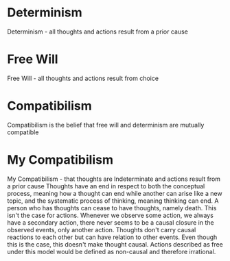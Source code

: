 # Determinism
Determinism - all thoughts and actions result from a prior cause
# Free Will
Free Will - all thoughts and actions result from choice
# Compatibilism
Compatibilism is the belief that free will and determinism are mutually compatible
# My Compatibilism
My Compatibilism - that thoughts are Indeterminate and actions result from a prior cause
Thoughts have an end in respect to both the conceptual process, meaning how a thought can end while another can arise like a new topic, and the systematic process of thinking, meaning thinking can end. A person who has thoughts can cease to have thoughts, namely death.
This isn't the case for actions. Whenever we observe some action, we always have a secondary action, there never seems to be a causal closure in the observed events, only another action.
Thoughts don't carry causal reactions to each other but can have relation to other events. Even though this is the case, this doesn't make thought causal.
Actions described as free under this model would be defined as non-causal and therefore irrational.